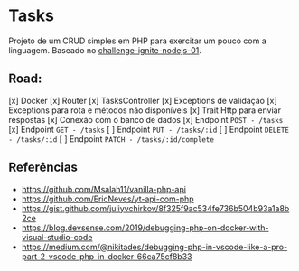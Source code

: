 # Tasks


Projeto de um CRUD simples em PHP para exercitar um pouco com a linguagem. 
Baseado no [challenge-ignite-nodejs-01](https://github.com/pliniohavila/challenge-ignite-nodejs-01).


## Road:

[x] Docker
[x] Router
[x] TasksController
[x] Exceptions de validação
[x] Exceptions para rota e métodos não disponíveis 
[x] Trait Http para enviar respostas 
[x] Conexão com o banco de dados 
[x] Endpoint `POST - /tasks`
[x] Endpoint `GET - /tasks`
[ ] Endpoint `PUT - /tasks/:id`
[ ] Endpoint `DELETE - /tasks/:id`
[ ] Endpoint `PATCH - /tasks/:id/complete`

## Referências
- https://github.com/Msalah11/vanilla-php-api
- https://github.com/EricNeves/yt-api-com-php
- https://gist.github.com/juliyvchirkov/8f325f9ac534fe736b504b93a1a8b2ce
- https://blog.devsense.com/2019/debugging-php-on-docker-with-visual-studio-code
- https://medium.com/@nikitades/debugging-php-in-vscode-like-a-pro-part-2-vscode-php-in-docker-66ca75cf8b33
